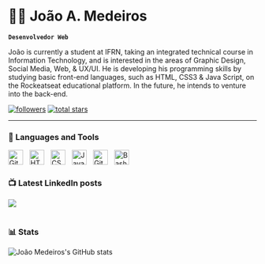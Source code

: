 # 🏄‍♂️ João A. Medeiros 

**`Desenvolvedor Web`**

João is currently a student at IFRN, taking an integrated technical course in Information Technology, and is interested in the areas of Graphic Design, Social Media, Web, & UX/UI. He is developing his programming skills by studying basic front-end languages, such as HTML, CSS3 & Java Script, on the Rockeatseat educational platform. In the future, he intends to venture into the back-end.

   <p align="left">
      <a href="https://github.com/joaaopedromedeiros?tab=followers">
         <img alt="followers" title="Follow me on Github" src="https://custom-icon-badges.demolab.com/github/followers/ForrestKnight?color=236ad3&labelColor=1155ba&style=for-the-badge&logo=person-add&label=Follow&logoColor=white"/></a>
      <a href="https://github.com/joaaopedromedeiros?tab=repositories&sort=stargazers">
         <img alt="total stars" title="Total stars on GitHub" src="https://custom-icon-badges.demolab.com/github/stars/joaaopedromedeiros?color=55960c&style=for-the-badge&labelColor=488207&logo=star"/></a>
   </p>

---

### 🧰 Languages and Tools




<img align="left" alt="Git" width="30px" style="padding-right:10px;" src="https://cdn.jsdelivr.net/gh/devicons/devicon/icons/git/git-original.svg" />
<img align="left" alt="HTML" width="30px" style="padding-right:10px;" src="https://cdn.jsdelivr.net/gh/devicons/devicon/icons/html5/html5-plain.svg" />
<img align="left" alt="CSS" width="30px" style="padding-right:10px;" src="https://cdn.jsdelivr.net/gh/devicons/devicon/icons/css3/css3-plain.svg" />
<img align="left" alt="JavaScript" width="30px" style="padding-right:10px;" src="https://cdn.jsdelivr.net/gh/devicons/devicon/icons/javascript/javascript-plain.svg" />
<img align="left" alt="GitHub" width="30px" style="padding-right:10px;" src="https://cdn.jsdelivr.net/gh/devicons/devicon/icons/github/github-original.svg" />
<img align="left" alt="Bash" width="30px" style="padding-right:10px;" src="https://cdn.jsdelivr.net/gh/devicons/devicon/icons/bash/bash-original.svg" />
<br />

#

### 📺 Latest LinkedIn posts

[<img src="https://custom-icon-badges.demolab.com/badge/-Subscribe%20For%20More-red?style=for-the-badge&logo=video&logoColor=white"/>](https://www.linkedin.com/in/jo%C3%A3oamedeiros/)

#

### 📊 Stats

![João Medeiros's GitHub stats](https://github-readme-stats.vercel.app/api?username=forrestknight&show_icons=true&theme=gruvbox)

<!-- ![GitHub Streak](https://streak-stats.demolab.com?user=ForrestKnight&theme=gruvbox&border_radius=4.5) -->

#
<!--
<details>
 <summary><h3>👨‍💻Mais sobre João! </h3></summary>
   Founder of the educational project, RepertorioVestibulando, which aims to provide quality education to all young people in Brazil! He's also founder of the educational project, IFocus, which aims to provide quality education to all young people in Brazil! Creator of digital content on Instagram, in the study niche! There he shows his study routine, tips, techniques and helps students with questions!
   
To check out his professional portfolio, in the design area, visit his Instagram page, joaomedeiros.web.
Find out more about RepertórioVestibulando, one of his projects, on Instagram by searching for repertoriovestibulando.
You can also check out his academic profile, on instagram joaaopedro.medeiros

🖥 Software Skills | Figma, Illustrator, Photoshop, Visual Studio, Wordpress, Canva, Cap Cut
📊 Time & Team Management | Notion, Miro, Excel, Word, Canva, trello, discord, Google Meet & zoom.
-->
[website]: https://www.instagram.com/joaomedeiros.web/
